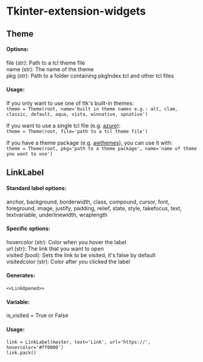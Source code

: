 # Tkinter-extension-widgets

## Theme

#### Options:
            
file (str): Path to a tcl theme file\
name (str): The name of the theme\
pkg (str): Path to a folder containing pkgIndex.tcl and other tcl files
            
#### Usage:
        
If you only want to use one of ttk's built-in themes:\
`theme = Theme(root, name='built in theme names e.g.: alt, clam, classic, default, aqua, vista, winnative, xpnative')`

If you want to use a single tcl file (e.g. [azure](https://github.com/rdbende/Azure-ttk-theme)):\
`theme = Theme(root, file='path to a tcl theme file')`
                
If you have a theme package (e.g. [awthemes](https://sourceforge.net/projects/tcl-awthemes/)), you can use it with:\
`theme = Theme(root, pkg='path to a theme package', name='name of theme you want to use')`

## LinkLabel

#### Standard label options:
            
anchor, background, borderwidth, class, compound, cursor, font, foreground, image, justify, padding, relief, state, style, takefocus, text, textvariable, underlinewidth, wraplength
                
#### Specific options:
            
hovercolor (str): Color when you hover the label\
url (str): The link that you want to open\
visited (bool): Sets the link to be visited, it's false by default\
visitedcolor (str): Color after you clicked the label
            
#### Generates:

`<<LinkOpened>>`
            
#### Variable:
        
is_visited = True or False

#### Usage:
        
```
link = LinkLabel(master, text='Link', url='https://', hovercolor='#ff0000')
link.pack()
```
                
         

